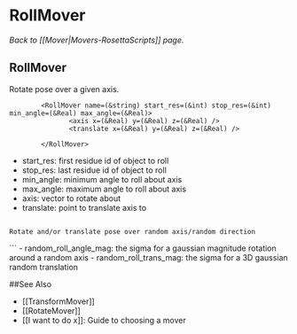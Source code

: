 # RollMover
*Back to [[Mover|Movers-RosettaScripts]] page.*
## RollMover

Rotate pose over a given axis.

```
        <RollMover name=(&string) start_res=(&int) stop_res=(&int) min_angle=(&Real) max_angle=(&Real)> 
               <axis x=(&Real) y=(&Real) z=(&Real) /> 
               <translate x=(&Real) y=(&Real) z=(&Real) /> 

        </RollMover>
```

-   start\_res: first residue id of object to roll
-   stop\_res: last residue id of object to roll
-   min\_angle: minimum angle to roll about axis
-   max\_angle: maximum angle to roll about axis
-   axis: vector to rotate about
-   translate: point to translate axis to

```

Rotate and/or translate pose over random axis/random direction

```
<RollMover name=(&string) chain=(&int) random_roll=(&Bool) random_roll_angle_mag=(&Real) random_roll_trans_mag=(&Real) /> 
```
-   random_roll_angle_mag: the sigma for a gaussian magnitude rotation around a random axis
-   random_roll_trans_mag: the sigma for a 3D gaussian random translation


##See Also

* [[TransformMover]]
* [[RotateMover]]
* [[I want to do x]]: Guide to choosing a mover